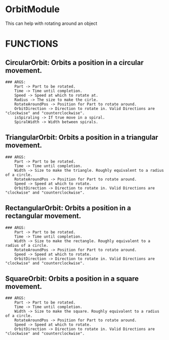 # OrbitModule
This can help with rotating around an object

# FUNCTIONS

## CircularOrbit: Orbits a position in a circular movement.
	### ARGS:
		Part -> Part to be rotated.
		Time -> Time until completion.
		Speed -> Speed at which to rotate at.
		Radius -> The size to make the cirle.
		RotateAroundPos -> Position for Part to rotate around.
		OrbitDirection -> Direction to rotate in. Valid Directions are "clockwise" and "counterclockwise".
		isSpiraling -> If true move in a spiral.
		SpiralWidth -> Width between spirals.
		
## TriangularOrbit: Orbits a position in a triangular movement.
	### ARGS:
		Part -> Part to be rotated.
		Time -> Time until completion.
		Width -> Size to make the triangle. Roughly equivalent to a radius of a circle.
		RotateAroundPos -> Position for Part to rotate around.
		Speed -> Speed at which to rotate.
		OrbitDirection -> Direction to rotate in. Valid Directions are "clockwise" and "counterclockwise".
		
## RectangularOrbit: Orbits a position in a rectangular movement.
	### ARGS:
		Part -> Part to be rotated.
		Time -> Time until completion.
		Width -> Size to make the rectangle. Roughly equivalent to a radius of a circle.
		RotateAroundPos -> Position for Part to rotate around.
		Speed -> Speed at which to rotate.
		OrbitDirection -> Direction to rotate in. Valid Directions are "clockwise" and "counterclockwise".
		
## SquareOrbit: Orbits a position in a square movement.
	### ARGS:
		Part -> Part to be rotated.
		Time -> Time until completion.
		Width -> Size to make the square. Roughly equivalent to a radius of a circle.
		RotateAroundPos -> Position for Part to rotate around.
		Speed -> Speed at which to rotate.
		OrbitDirection -> Direction to rotate in. Valid Directions are "clockwise" and "counterclockwise".		
